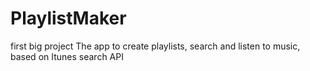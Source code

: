 # PlaylistMaker
first big project
The app to create playlists, search and listen to music, based on Itunes search API
